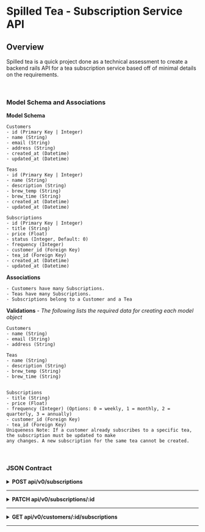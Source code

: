# Spilled Tea - Subscription Service API

## Overview
Spilled tea is a quick project done as a technical assessment to create a backend rails API for a tea subscription service based off of minimal details on the requirements.


<br/>

### Model Schema and Associations
**Model Schema**
```
Customers
- id (Primary Key | Integer)
- name (String)
- email (String)
- address (String)
- created_at (Datetime)
- updated_at (Datetime)

Teas
- id (Primary Key | Integer)
- name (String)
- description (String)
- brew_temp (String)
- brew_time (String)
- created_at (Datetime)
- updated_at (Datetime)

Subscriptions
- id (Primary Key | Integer)
- title (String)
- price (Float)
- status (Integer, Default: 0)
- frequency (Integer)
- customer_id (Foreign Key)
- tea_id (Foreign Key)
- created_at (Datetime)
- updated_at (Datetime)
```

**Associations**
```
- Customers have many Subscriptions.
- Teas have many Subscriptions.
- Subscriptions belong to a Customer and a Tea
```

**Validations** - _The following lists the required data for creating each model object_
```
Customers
- name (String)
- email (String)
- address (String)

Teas
- name (String)
- description (String)
- brew_temp (String)
- brew_time (String)


Subscriptions
- title (String)
- price (Float)
- frequency (Integer) (Options: 0 = weekly, 1 = monthly, 2 = quarterly, 3 = annually)
- customer_id (Foreign Key)
- tea_id (Foreign Key)
Uniqueness Note: If a customer already subscribes to a specific tea, the subscription must be updated to make
any changes. A new subscription for the same tea cannot be created.
```

<br/>

### JSON Contract
<details>
  <summary> <b>POST api/v0/subscriptions </b></summary><br/>

  Description: Create a new subscription.

  Requirements: Must provide valid data and datatypes as follows.
  - title [String]
  - price [Float]
  - frequency [Integer] (Options: 0 = weekly, 1 = monthly, 2 = quarterly, 3 = annually)
  - customer_id [Integer]
  - tea_id [Integer]
  <br/><br/>

  Request Body:

  ```
  {
    "title": "Monthly Tea is Fundamental",
    "price": 9.99,
    "frequency": 1,
    "customer_id": 1,
    "tea_id": 7
  }
  ```
  <br/>
  <details>
    <summary><i> Successful Response:</i></summary>

    ```
    {
      "data": {
        "id": "1",
        "type": "subscription",
        "attributes": {
          "title": "Monthly Tea is Fundamental",
          "price": 9.99,
          "status": "active",
          "frequency": "monthly",
          "tea_id": 7,
          "customer_id": 1
        }
      }
    }
    ```

    **Status Code:** 201 :created

    The subscription has been successfully created. The response contains the newly created subscription details with the status set to "active" as a default.
  </details>

  <details>
    <summary>Error Response:</summary>

    ```
    {
      "errors":[
        {
          "Validation failed: Title can't be blank"
        }
      ]
    }
    ```

    **Status Code:** 422 :unprocessable_entity

    The subscription has not been successfully created due to invalid IDs, invalid data types, or missing values. The response contains a detailed error message.
  </details>
  <br/><br/><br/>
</details>

---

<details>
  <summary> <b>PATCH api/v0/subscriptions/:id </b></summary><br/>

  Description: Update a subscription status (Cancel a subscription).

  Requirements: 
  * *If updating data of the subscription*
    - title [String]
    - price [Float]
    - frequency [Integer] (Options: 0 = weekly, 1 = monthly, 2 = quarterly, 3 = annually)
    - customer_id [Integer]
    - tea_id [Integer]

  * *If canceling a subscription*
    - status [Integer] (Options: 0 = active, 1 = canceled)

  <br/><br/>
  Cancellation Request Body:

  ```
  {
    "status": 1
  }
  ```

  <br/>
  <details>
    <summary>Successful Response:</summary>

    ```
    {
      "data": {
        "id": "1",
        "type": "subscription",
        "attributes": {
          "title": "Monthly Tea is Fundamental",
          "price": 9.99,
          "status": "canceled",
          "frequency": "monthly",
          "tea_id": 7,
          "customer_id": 1
        }
      }
    }
    ```

    **Status Code:** 200 :ok

    The subscription has been successfully updated with the status "canceled".
  </details>

  <details>
    <summary>Cancelation Error Response:</summary>

    ```
    {
      "errors":[
        {
          "details":"'9' is not a valid status"
        }
      ]
    }
    ```

    **Status Code:** 400 :bad_request 

    The subscription has not been updated as an invalid status enums (integer) was used. Only the values 0 (active) and 1 (canceled) are allowed. The response contains a detailed error message.
  </details>
  <br/><br/><br/>
</details>

---

<details>
  <summary> <b>GET api/v0/customers/:id/subscriptions </b></summary><br/>

  Description: Get a list of all subscriptions for a customer.

  Requirements: 
  * *Must pass a valid customer ID*

  Request Body: No request body is required

  <br/>
  <details>
    <summary>Successful Response:</summary>

    ```
    {
      "data": [
        {
          "id": "1",
          "type": "subscription",
          "attributes": {
              "title": "Sissy that walk.",
              "price": 60.75,
              "status": "active",
              "frequency": "annually",
              "tea_id": 1,
              "customer_id": 1
          }
        },
        {
          "id": "2",
          "type": "subscription",
          "attributes": {
              "title": "Put the bass in your walk.",
              "price": 57.79,
              "status": "active",
              "frequency": "quarterly",
              "tea_id": 2,
              "customer_id": 1
          }
        },
        {
          "id": "3",
          "type": "subscription",
          "attributes": {
              "title": "She done already done had herses.",
              "price": 51.89,
              "status": "canceled",
              "frequency": "weekly",
              "tea_id": 3,
              "customer_id": 1
          }
        }
      ]
    }
    ```

    **Status Code:** 200 :ok

    The list of the customer's subscriptions has successfully been retrieved.
  </details>

  <details>
    <summary>Successful Response (no subscriptions):</summary>

    ```
    {
      "data": []
    }
    ```

    **Status Code:** 200 :ok

    The customer has no subscriptions, so the data is a blank array.
  </details>
  
  <details>
    <summary>Invalid customer ID Error Response:</summary>

    ```
    {
      "errors": [
        {
            "details": "Couldn't find Customer with 'id'=123123123123"
        }
    ]
}
    ```

    **Status Code:** 404 :not_found 

    The customer ID was not found, so no records could be returned. The response contains a detailed error message.
  </details>
</details>

---
